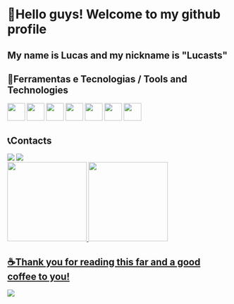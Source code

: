 # 👋Hello guys! Welcome to my github profile
## My name is Lucas and my nickname is "Lucasts"

## 🔨Ferramentas e Tecnologias / Tools and Technologies

<div>
<img loading="lazy" src="https://cdn.jsdelivr.net/gh/devicons/devicon/icons/react/react-original.svg" width="40" height="40" />
<img loading="lazy" src="https://cdn.jsdelivr.net/gh/devicons/devicon/icons/figma/figma-original.svg" width="40" height="40"  />
<img loading="lazy" src="https://cdn.jsdelivr.net/gh/devicons/devicon/icons/javascript/javascript-original.svg" width="40" height="40"  />
<img loading="lazy" src="https://cdn.jsdelivr.net/gh/devicons/devicon/icons/typescript/typescript-original.svg"  width="40" height="40"   />
<img loading="lazy" src="https://cdn.jsdelivr.net/gh/devicons/devicon/icons/angularjs/angularjs-original.svg" width="40" height="40" />
<img loading="lazy" src="https://cdn.jsdelivr.net/gh/devicons/devicon/icons/nextjs/nextjs-original.svg" width="40" height="40" />
<img loading="lazy" src="https://cdn.jsdelivr.net/gh/devicons/devicon/icons/ruby/ruby-original.svg" width="40" height="40"/>
</div>

## 📞Contacts
<div>
<a href = "lucastsilvadev@gmail.com"><img loading="lazy" src="https://img.shields.io/badge/Gmail-D14836?style=for-the-badge&logo=gmail&logoColor=white" target="_blank"></a>
<a href="https://www.linkedin.com/in/lucastsilva-dev/" target="_blank"><img loading="lazy" src="https://img.shields.io/badge/-LinkedIn-%230077B5?style=for-the-badge&logo=linkedin&logoColor=white" target="_blank"></a>   
</div>

<div>
<a href="https://github.com/LucasSst">
<img loading="lazy" height="180em" src="https://github-readme-stats.vercel.app/api/top-langs/?username=LucasSst&layout=compact&langs_count=7&theme=dracula"/>
<img loading="lazy" height="180em" src="https://github-readme-stats.vercel.app/api?username=LucasSst&show_icons=true&theme=dracula&include_all_commits=true&count_private=true"/>
</div>

## ☕Thank you for reading this far and a good coffee to you! 
<img loading="lazy" src="https://media1.tenor.com/m/JnlrCRKSbOwAAAAd/city-hunter-cofee.gif">



